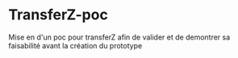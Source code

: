 # TransferZ-poc
Mise en d'un poc pour transferZ afin de valider et de demontrer sa faisabilité avant la création du prototype 
